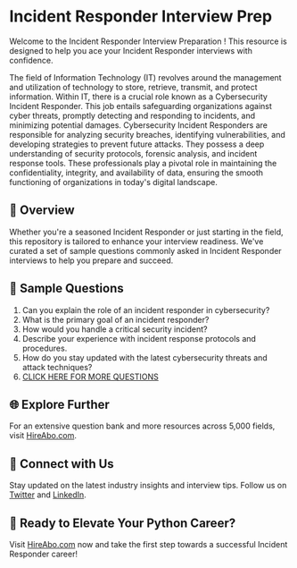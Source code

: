 # Incident Responder Interview Prep

Welcome to the Incident Responder Interview Preparation ! This resource is designed to help you ace your Incident Responder interviews with confidence.

The field of Information Technology (IT) revolves around the management and utilization of technology to store, retrieve, transmit, and protect information. Within IT, there is a crucial role known as a Cybersecurity Incident Responder. This job entails safeguarding organizations against cyber threats, promptly detecting and responding to incidents, and minimizing potential damages. Cybersecurity Incident Responders are responsible for analyzing security breaches, identifying vulnerabilities, and developing strategies to prevent future attacks. They possess a deep understanding of security protocols, forensic analysis, and incident response tools. These professionals play a pivotal role in maintaining the confidentiality, integrity, and availability of data, ensuring the smooth functioning of organizations in today's digital landscape.

## 🚀 Overview

Whether you're a seasoned Incident Responder or just starting in the field, this repository is tailored to enhance your interview readiness. We've curated a set of sample questions commonly asked in Incident Responder interviews to help you prepare and succeed.

## 📝 Sample Questions

1. Can you explain the role of an incident responder in cybersecurity?
2. What is the primary goal of an incident responder?
3. How would you handle a critical security incident?
4. Describe your experience with incident response protocols and procedures.
5. How do you stay updated with the latest cybersecurity threats and attack techniques?
6. [CLICK HERE FOR MORE QUESTIONS](https://hireabo.com/job/0_2_4/Incident%20Responder)

## 🌐 Explore Further

For an extensive question bank and more resources across 5,000 fields, visit [HireAbo.com](https://www.hireabo.com).

## 📱 Connect with Us

Stay updated on the latest industry insights and interview tips. Follow us on [Twitter](https://twitter.com/hireabo) and [LinkedIn](https://www.linkedin.com/in/hire-abo-3609972a8/).

## 🚀 Ready to Elevate Your Python Career?

Visit [HireAbo.com](https://www.hireabo.com) now and take the first step towards a successful Incident Responder career!